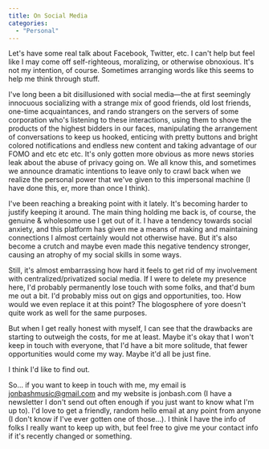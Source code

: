```yaml
---
title: On Social Media
categories:
  - "Personal"
---
```


Let's have some real talk about Facebook, Twitter, etc. I can't help but feel like I may come off self-righteous, moralizing, or otherwise obnoxious. It's not my intention, of course. Sometimes arranging words like this seems to help me think through stuff.

I've long been a bit disillusioned with social media—the at first seemingly innocuous socializing with a strange mix of good friends, old lost friends, one-time acquaintances, and rando strangers on the servers of some corporation who's listening to these interactions, using them to shove the products of the highest bidders in our faces, manipulating the arrangement of conversations to keep us hooked, enticing with pretty buttons and bright colored notifications and endless new content and taking advantage of our FOMO and etc etc etc. It's only gotten more obvious as more news stories leak about the abuse of privacy going on. We all know this, and sometimes we announce dramatic intentions to leave only to crawl back when we realize the personal power that we've given to this impersonal machine (I have done this, er, more than once I think).

I've been reaching a breaking point with it lately. It's becoming harder to justify keeping it around. The main thing holding me back is, of course, the genuine & wholesome use I get out of it. I have a tendency towards social anxiety, and this platform has given me a means of making and maintaining connections I almost certainly would not otherwise have. But it's also become a crutch and maybe even made this negative tendency stronger, causing an atrophy of my social skills in some ways.

Still, it's almost embarrassing how hard it feels to get rid of my involvement with centralized/privatized social media. If I were to delete my presence here, I'd probably permanently lose touch with some folks, and that'd bum me out a bit. I'd probably miss out on gigs and opportunities, too. How would we even replace it at this point? The blogosphere of yore doesn't quite work as well for the same purposes.

But when I get really honest with myself, I can see that the drawbacks are starting to outweigh the costs, for me at least. Maybe it's okay that I won't keep in touch with everyone, that I'd have a bit more solitude, that fewer opportunities would come my way. Maybe it'd all be just fine.

I think I'd like to find out.

So... if you want to keep in touch with me, my email is jonbashmusic@gmail.com and my website is jonbash.com (I have a newsletter I don't send out often enough if you just want to know what I'm up to). I'd love to get a friendly, random hello email at any point from anyone (I don't know if I've ever gotten one of those...). I think I have the info of folks I really want to keep up with, but feel free to give me your contact info if it's recently changed or something.
